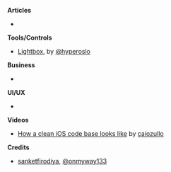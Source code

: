 **Articles**

* 

**Tools/Controls**

* [Lightbox](https://github.com/hyperoslo/Lightbox), by [@hyperoslo](https://github.com/hyperoslo)

**Business**

* 

**UI/UX**

* 

**Videos**

* [How a clean iOS code base looks like](https://www.essentialdeveloper.com/articles/how-a-clean-ios-codebase-looks-like) by [caiozullo](https://twitter.com/caiozullo)

**Credits**

* [sanketfirodiya](https://twitter.com/sanketfirodiya), [@onmyway133](https://github.com/onmyway133)
